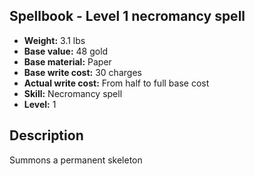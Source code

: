 ## Spellbook - Level 1 necromancy spell

- **Weight:** 3.1 lbs
- **Base value:** 48 gold
- **Base material:** Paper
- **Base write cost:** 30 charges
- **Actual write cost:** From half to full base cost
- **Skill:** Necromancy spell
- **Level:** 1

## Description

Summons a permanent skeleton
